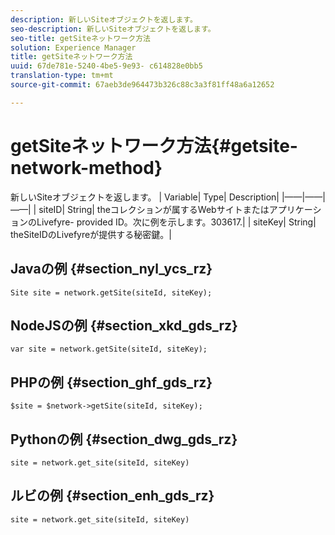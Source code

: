 ```yaml
---
description: 新しいSiteオブジェクトを返します。
seo-description: 新しいSiteオブジェクトを返します。
seo-title: getSiteネットワーク方法
solution: Experience Manager
title: getSiteネットワーク方法
uuid: 67de781e-5240-4be5-9e93- c614828e0bb5
translation-type: tm+mt
source-git-commit: 67aeb3de964473b326c88c3a3f81ff48a6a12652

---
```



# getSiteネットワーク方法{#getsite-network-method}

新しいSiteオブジェクトを返します。
| Variable| Type| Description|
|——|——|——|
| siteID| String| theコレクションが属するWebサイトまたはアプリケーションのLivefyre- provided ID。次に例を示します。303617.|
| siteKey| String| theSiteIDのLivefyreが提供する秘密鍵。|

## Javaの例 {#section_nyl_ycs_rz}

```
Site site = network.getSite(siteId, siteKey); 
```

## NodeJSの例 {#section_xkd_gds_rz}

```
var site = network.getSite(siteId, siteKey); 
```

## PHPの例 {#section_ghf_gds_rz}

```
$site = $network->getSite(siteId, siteKey);
```

## Pythonの例 {#section_dwg_gds_rz}

```
site = network.get_site(siteId, siteKey) 
```

## ルビの例 {#section_enh_gds_rz}

```
site = network.get_site(siteId, siteKey) 
```

